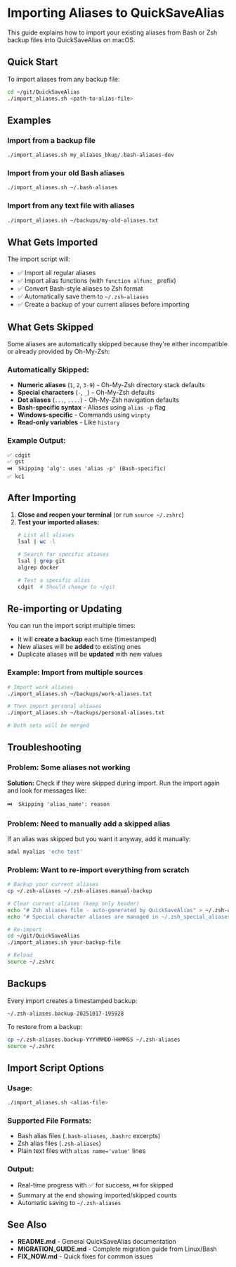 # Importing Aliases to QuickSaveAlias

This guide explains how to import your existing aliases from Bash or Zsh backup files into QuickSaveAlias on macOS.

## Quick Start

To import aliases from any backup file:

```bash
cd ~/git/QuickSaveAlias
./import_aliases.sh <path-to-alias-file>
```

## Examples

### Import from a backup file
```bash
./import_aliases.sh my_aliases_bkup/.bash-aliases-dev
```

### Import from your old Bash aliases
```bash
./import_aliases.sh ~/.bash-aliases
```

### Import from any text file with aliases
```bash
./import_aliases.sh ~/backups/my-old-aliases.txt
```

## What Gets Imported

The import script will:
- ✅ Import all regular aliases
- ✅ Import alias functions (with `function alfunc_` prefix)
- ✅ Convert Bash-style aliases to Zsh format
- ✅ Automatically save them to `~/.zsh-aliases`
- ✅ Create a backup of your current aliases before importing

## What Gets Skipped

Some aliases are automatically skipped because they're either incompatible or already provided by Oh-My-Zsh:

### Automatically Skipped:
- **Numeric aliases** (`1`, `2`, `3-9`) - Oh-My-Zsh directory stack defaults
- **Special characters** (`-`, `_`) - Oh-My-Zsh defaults  
- **Dot aliases** (`...`, `....`) - Oh-My-Zsh navigation defaults
- **Bash-specific syntax** - Aliases using `alias -p` flag
- **Windows-specific** - Commands using `winpty`
- **Read-only variables** - Like `history`

### Example Output:
```
✅ cdgit
✅ gst
⏭️  Skipping 'alg': uses 'alias -p' (Bash-specific)
✅ kc1
```

## After Importing

1. **Close and reopen your terminal** (or run `source ~/.zshrc`)
2. **Test your imported aliases:**
   ```bash
   # List all aliases
   lsal | wc -l
   
   # Search for specific aliases
   lsal | grep git
   algrep docker
   
   # Test a specific alias
   cdgit  # Should change to ~/git
   ```

## Re-importing or Updating

You can run the import script multiple times:
- It will **create a backup** each time (timestamped)
- New aliases will be **added** to existing ones
- Duplicate aliases will be **updated** with new values

### Example: Import from multiple sources
```bash
# Import work aliases
./import_aliases.sh ~/backups/work-aliases.txt

# Then import personal aliases
./import_aliases.sh ~/backups/personal-aliases.txt

# Both sets will be merged
```

## Troubleshooting

### Problem: Some aliases not working

**Solution:** Check if they were skipped during import. Run the import again and look for messages like:
```
⏭️  Skipping 'alias_name': reason
```

### Problem: Need to manually add a skipped alias

If an alias was skipped but you want it anyway, add it manually:
```bash
adal myalias 'echo test'
```

### Problem: Want to re-import everything from scratch

```bash
# Backup your current aliases
cp ~/.zsh-aliases ~/.zsh-aliases.manual-backup

# Clear current aliases (keep only header)
echo "# Zsh aliases file - auto-generated by QuickSaveAlias" > ~/.zsh-aliases
echo "# Special character aliases are managed in ~/.zsh_special_aliases.sh" >> ~/.zsh-aliases

# Re-import
cd ~/git/QuickSaveAlias
./import_aliases.sh your-backup-file

# Reload
source ~/.zshrc
```

## Backups

Every import creates a timestamped backup:
```
~/.zsh-aliases.backup-20251017-195928
```

To restore from a backup:
```bash
cp ~/.zsh-aliases.backup-YYYYMMDD-HHMMSS ~/.zsh-aliases
source ~/.zshrc
```

## Import Script Options

### Usage:
```bash
./import_aliases.sh <alias-file>
```

### Supported File Formats:
- Bash alias files (`.bash-aliases`, `.bashrc` excerpts)
- Zsh alias files (`.zsh-aliases`)
- Plain text files with `alias name='value'` lines

### Output:
- Real-time progress with ✅ for success, ⏭️ for skipped
- Summary at the end showing imported/skipped counts
- Automatic saving to `~/.zsh-aliases`

## See Also

- **README.md** - General QuickSaveAlias documentation
- **MIGRATION_GUIDE.md** - Complete migration guide from Linux/Bash
- **FIX_NOW.md** - Quick fixes for common issues

